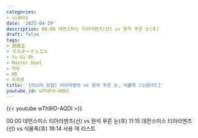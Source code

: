 ```yaml
---
categories:
- videos
date: '2025-04-29'
description: 00:00 데먼스미스 티아라멘츠(선) vs 원석 푸른 눈(후)
draft: false
tags:
- 遊戯王
- マスターデュエル
- Yu-Gi-Oh
- Master Duel
- 마듀
- MD
- 유희왕
title: '[마스터 듀얼] 티아라멘츠 vs 원석 푸른 눈, 식물족 [스탠다드]'
youtube_id: wTh9lO-AQDI
---
```



{{< youtube wTh9lO-AQDI >}}

00:00 데먼스미스 티아라멘츠(선) vs 원석 푸른 눈(후)
11:15 데먼스미스 티아라멘츠(선) vs 식물족(후)
19:14 사용 덱 리스트